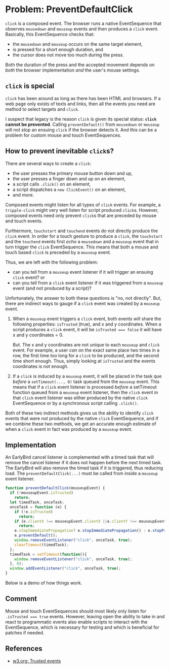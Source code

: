 # Problem: PreventDefaultClick

`click` is a composed event. The browser runs a native EventSequence that observes `mousedown` and `mouseup` events and then produces a `click` event. Basically, this EventSequence checks that:
 * the `mousedown` and `mouseup` occurs on the same target element,
 * is pressed for a short enough duration, and
 * the cursor does not move too much during the press.
  
Both the duration of the press and the accepted movement depends on *both* the browser implementation *and* the user's mouse settings. 

## `click` is special

`click` has been around as long as there has been HTML and browsers. If a web page only exists of texts and links, then all the events you need are method to select targets and `click`.

I suspect that legacy is the reason `click` is given its special status: **`click` cannot be prevented**. Calling `preventDefault()` from `mousedown` or `mouseup` will not stop an ensuing `click` if the browser detects it. And this can be a problem for custom mouse and touch EventSequences.

## How to prevent inevitable `click`s?

There are several ways to create a `click`:
 * the user presses the primary mouse button down and up,
 * the user presses a finger down and up on an element,
 * a script calls `.click()` on an element,
 * a script dispatches a `new ClickEvent()` on an element,
 * and more.
 
Composed events might listen for all types of `click` events. For example, a `tripple-click` might very well listen for script produced `click`s. However, composed events need only prevent `click`s that are preceded by mouse and touch events.

Furthermore, `touchstart` and `touchend` events do not directly produce the `click` event. In order for a touch gesture to produce a `click`, the `touchstart` and the `touchend` events first *echo* a `mousedown` and a `mouseup` event that in turn trigger the `click` EventSequence. This means that both a mouse and touch based `click` is preceded by a `mouseup` event.

Thus, we are left with the following problem:
 * can you tell from a `mouseup` event listener if it will trigger an ensuing `click` event? or
 * can you tell from a `click` event listener if it was triggered from a `mouseup` event (and not produced by a script)?

Unfortunately, the answer to both these questions is "no, not directly". But, there are indirect ways to gauge if a `click` event was created by a `mouseup` event.

1. When a `mouseup` event triggers a `click` event, both events will share the following properties: `isTrusted` (true), and x and y coordinates. When a script produces a `click` event, it will be `isTrusted === false` it will have x and y coordinates = 0. 

   But. The x and y coordinates are not unique to each `mouseup` and `click` event. For example, a user *can* on the exact same place two times in a row, the first time too long for a `click` to be produced, and the second time short enough. Thus, simply looking at `isTrusted` and the events coordinates is not enough.

2. If a `click` is induced by a `mouseup` event, it will be placed in the task que *before* a `setTimeout(..., 0)` task queued from the `mouseup` event. This means that if a `click` event listener is processed *before* a setTimeout function queued from a `mouseup` event listener, then the `click` event in that `click` event listener was either produced by the native `click` EventSequence or by a synchronous script calling `.click()`.

Both of these two indirect methods gives us the ability to identify `click` events that were *not* produced by the native `click` EventSequence, and if we combine these two methods, we get an accurate enough estimate of when a `click` event in fact was produced by a `mouseup` event.

## Implementation

An EarlyBird cancel listener is complemented with a timed task that will remove the cancel listener if it does not happen before the next timed task. The EarlyBird will also remove the timed task if it is triggered, thus reducing load. The `preventDefaultClick(...)` must be called from inside a `mouseup` event listener. 

```javascript
function preventDefaultClick(mouseupEvent) {
  if (!mouseupEvent.isTrusted)
    return;
  let timedTask, onceTask;
  onceTask = function (e) {
    if (!e.isTrusted)
      return;
    if (e.clientX !== mouseupEvent.clientX ||e.clientY !== mouseupEvent.clientY)
      return;
    e.stopImmediatePropagation? e.stopImmediatePropagation() : e.stopPropagation();
    e.preventDefault();
    window.removeEventListener("click", onceTask, true);
    clearTimeout(timedTask);
  };
  timedTask = setTimeout(function(){
    window.removeEventListener("click", onceTask, true);
  }, 0);
  window.addEventListener("click", onceTask, true);
}
```
Below is a demo of how things work.

<code-demo src="./demo/PreventDefaultClick.html"></code-demo>

## Comment

Mouse and touch EventSequences should most likely only listen for `.isTrusted === true` events. However, leaving open the ability to take in and react to programmatic events also enable scripts to interact with the EventSequence, which is necessary for testing and which is beneficial for patches if needed.

## References

 * [w3.org: Trusted events](https://www.w3.org/TR/uievents/#trusted-events)